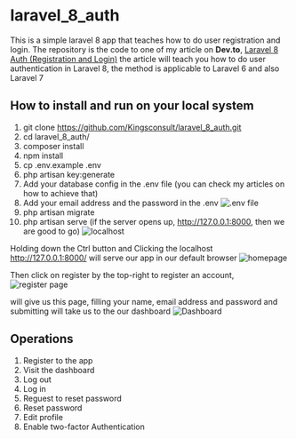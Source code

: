 # laravel_8_auth
This is a simple laravel 8 app that teaches how to do user registration and login.
The repository is the code to one of my article on **Dev.to**, [Laravel 8 Auth (Registration and Login)](https://dev.to/kingsconsult/laravel-8-auth-registration-and-login-32jl) the article will teach you how to do user authentication in Laravel 8, the method is applicable to Laravel 6 and also Laravel 7 

## How to install and run on your local system
1. git clone https://github.com/Kingsconsult/laravel_8_auth.git
2. cd laravel_8_auth/
3. composer install
4. npm install
5. cp .env.example .env
6. php artisan key:generate
7. Add your database config in the .env file (you can check my articles on how to achieve that)
8. Add your email address and the password in the .env
![.env file](https://res.cloudinary.com/kingsconsult/image/upload/v1600318472/15_ed1xxx.png)
9. php artisan migrate
10. php artisan serve (if the server opens up, http://127.0.0.1:8000,  then we are good to go)
![localhost](https://res.cloudinary.com/kingsconsult/image/upload/v1600705305/laravel%208%20modal/4_pp7r76.png)

Holding down the Ctrl button and Clicking the localhost http://127.0.0.1:8000/ will serve our app in our default browser
![homepage](https://res.cloudinary.com/kingsconsult/image/upload/v1602275187/laravel%208%20gmail/4_fiftn6.png)

Then click on register by the top-right to register an account,
![register page](https://res.cloudinary.com/kingsconsult/image/upload/v1600318471/10_rqgzrc.png)

will give us this page, filling your name, email address and password and submitting will take us to the our dashboard
![Dashboard](https://res.cloudinary.com/kingsconsult/image/upload/v1600318472/11_htzvj5.png)

## Operations
1. Register to the app
2. Visit the dashboard
3. Log out
4. Log in
5. Reguest to reset password
6. Reset password
7. Edit profile
8. Enable two-factor Authentication
